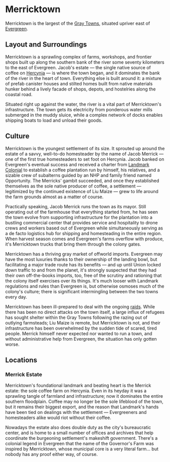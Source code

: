 # Merricktown
Merricktown is the largest of the [Gray Towns](../gray-towns.md), situated upriver east of [Evergreen](../evergreen.md).
## Layout and Surroundings
Merricktown is a sprawling complex of farms, workshops, and frontier shops built up along the southern bank of the river some seventy kilometers to the east of Evergreen. Jacob's estate — the single native source of coffee on [Hercynia](../../things/hercynia.md) — is where the town began, and it dominates the bank of the river in the heart of town. Everything else is built around it: a mixture of prefab canister houses and stilted homes built from native materials hunker behind a lively facade of shops, depots, and hostelries along the coastal road.

Situated right up against the water, the river is a vital part of Merricktown's infrastructure. The town gets its electricity from ponderous water mills submerged in the muddy sluice, while a complex network of docks enables shipping boats to load and unload their goods.
## Culture
Merricktown is the youngest settlement of its size. It sprouted up around the estate of a savvy, well-to-do homesteader by the name of Jacob Merrick — one of the first true homesteaders to set foot on Hercynia. Jacob banked on Evergreen's eventual success and received a charter from [Landmark Colonial](../../factions/landmark-colonial.md) to establish a coffee plantation run by himself, his relatives, and a sizable crew of subalterns guided by an NHP and family friend named Opportunity. The Merricks' gambit succeeded, and once they established themselves as the sole native producer of coffee, a settlement — legitimized by the continued existence of Liu Maize — grew to life around the farm grounds almost as a matter of course.

Practically speaking, Jacob Merrick runs the town as its mayor. Still operating out of the farmhouse that everything started from, he has seen the town evolve from supporting infrastructure for the plantation into a bustling commercial center that provides service and hospitality to drone crews and workers based out of Evergreen while simultaneously serving as a de facto logistics hub for shipping and homesteading in the entire region. When harvest season comes and Evergreen's farms overflow with produce, it's Merricktown trucks that bring them through the colony gates.

Merricktown has a thriving gray market of offworld imports. Evergreen may have the most luxuries thanks to their ownership of the landing bowl, but facilitating a major trade route has its benefits — and up until Union locked down traffic to and from the planet, it's strongly suspected that they had their own off-the-books imports, too, free of the scrutiny and rationing that the colony itself exercises over its things. It's much looser with Landmark regulations and rules than Evergreen is, but otherwise osmoses much of the colony's culture; there is significant intermingling between the two towns every day.

Merricktown has been ill-prepared to deal with the ongoing [raids](../../factions/huc.md). While there has been no direct attacks on the town itself, a large influx of refugees has sought shelter within the Gray Towns following the razing out of outlying farmsteads; Liu Maize is remote, but Merricktown is not, and their infrastructure has been overwhelmed by the sudden tide of scared, tired people. Merrick himself never expected nor wanted to run a town, and without administrative help from Evergreen, the situation has only gotten worse.
## Locations
### Merrick Estate
Merricktown's foundational landmark and beating heart is the Merrick estate: the sole coffee farm on Hercynia. Even in its heyday it was a sprawling tangle of farmland and infrastructure; now it dominates the entire southern floodplain. Coffee may no longer be the sole lifeblood of the town, but it remains their biggest export, and the reason that Landmark's hands have been tied on dealings with the settlement — Evergreeners and homesteaders alike would riot without their coffee.

Nowadays the estate also does double duty as the city's bureaucratic center, and is home to a small number of offices and archives that help coordinate the burgeoning settlement's makeshift government. There's a colonial legend in Evergreen that the name of the Governor's Farm was inspired by Merricktown, whose municipal core is a very literal farm... but nobody has any proof either way, of course.